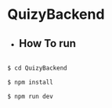 # QuizyBackend




- ## How To run

```javascript

$ cd QuizyBackend

$ npm install

$ npm run dev
```
